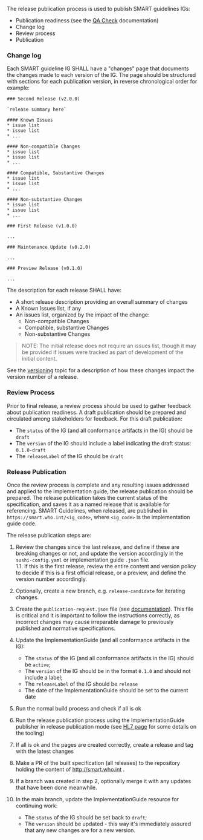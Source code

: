 
The release publication process is used to publish SMART guidelines IGs:

* Publication readiness (see the [QA Check](qa_check.html) documentation)
* Change log
* Review process
* Publication

### Change log

Each SMART guideline IG SHALL have a "changes" page that documents the changes made to each version of the IG. The page should be structured with sections for each publication version, in reverse chronological order for example:

```
### Second Release (v2.0.0)

`release summary here`

#### Known Issues
* issue list
* issue list
* ...

#### Non-compatible Changes
* issue list
* issue list
* ...

#### Compatible, Substantive Changes
* issue list
* issue list
* ...

#### Non-substantive Changes
* issue list
* issue list
* ...

### First Release (v1.0.0)

...

### Maintenance Update (v0.2.0)

...

### Preview Release (v0.1.0)

...
```

The description for each release SHALL have:

* A short release description providing an overall summary of changes
* A Known Issues list, if any
* An issues list, organized by the impact of the change:
    * Non-compatible Changes
    * Compatible, substantive Changes
    * Non-substantive Changes

> NOTE: The initial release does not require an issues list, though it may be provided if issues were tracked as part of development of the initial content.

See the [versioning](versioning.html) topic for a description of how these changes impact the version number of a release.

### Review Process

Prior to final release, a review process should be used to gather feedback about publication readiness. A draft publication should be prepared and circulated among stakeholders for feedback. For this draft publication:

* The `status` of the IG (and all conformance artifacts in the IG) should be `draft`
* The `version` of the IG should include a label indicating the draft status: `0.1.0-draft`
* The `releaseLabel` of the IG should be `draft`


### Release Publication

Once the review process is complete and any resulting issues addressed and applied to the implementation guide, the release publication should be prepared. The release publication takes the current status of the specification, and saves it as a named release that is available for referencing.
SMART Guidelines, when released, are published in `https://smart.who.int/<ig_code>`, where `<ig_code>` is the implementation guide code.   

The release publication steps are:

1. Review the changes since the last release, and define if these are breaking changes or not, and update the version accordingly in the `sushi-config.yaml` or implementation guide `.json` file.  
1.1. If this is the first release, review the entire content and version policy to decide if this is a first official release, or a preview, and define the version number accordingly.

2. Optionally, create a new branch, e.g. `release-candidate` for iterating changes.  

3. Create the `publication-request.json` file (see [documentation](https://confluence.hl7.org/display/FHIR/IG+Publication+Request+Documentation)). This file is critical and it is important to follow the instructions correctly, as incorrect changes may cause irreparable damage to previously published and normative specifications.   

4. Update the ImplementationGuide (and all conformance artifacts in the IG):
    * The `status` of the IG (and all conformance artifacts in the IG) should be `active`;
    * The `version` of the IG should be in the format `0.1.0` and should not include a label;
    * The `releaseLabel` of the IG should be `release`
    * The date of the ImplementationGuide should be set to the current date

5. Run the normal build process and check if all is ok

6. Run the release publication process using the ImplementationGuide publisher in release publication mode (see [HL7 page](https://confluence.hl7.org/pages/viewpage.action?pageId=81027536) for some details on the tooling)

7. If all is ok and the pages are created correctly, create a release and tag with the latest changes

8. Make a PR of the built specification (all releases) to the repository holding the content of http://smart.who.int .

9. If a branch was created in step 2, optionally merge it with any updates that have been done meanwhile.

10. In the main branch, update the ImplementationGuide resource for continuing work:
    * The `status` of the IG should be set back to `draft`;
    * The `version` should be updated - this way it's immediately assured that any new changes are for a new version.